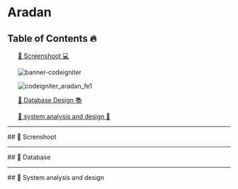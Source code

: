 # Aradan
## Table of Contents 🔥

<div class="">
<ol>
<a href="#screenshoot">💠 Screenshoot 💻</a>

![banner-codeigniter](https://github.com/aslan-asilon31/aradan_codeigniter/assets/116990574/002d60c9-ef15-4e77-8f0d-76498fee88f4)

![codeigniter_aradan_fe1](https://github.com/aslan-asilon31/aradan_codeigniter/assets/116990574/fb6d2468-06ea-4e0a-991b-3368b17ffd4b)

</ol>

<ol>
<a href="#database">💠 Database Design 📚</a>
</ol>

<ol>
<a href="#analysis">💠 system analysis and design 📂</a>
</ol>
</div>

<hr>

<div class="" id="screenshoot">
## 💠 Screnshoot


</div>

<hr>


<div class="" id="database">
## 💠 Database


</div>

<hr>

<div class="" id="analysis">
## 💠 System analysis and design




</div>






